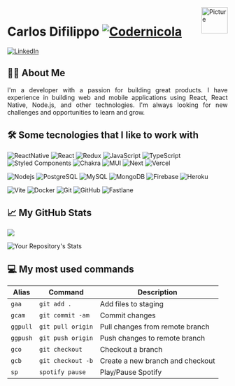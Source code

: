 <a href="https://github.com/cadifilippo">
    <img src="https://contrib.rocks/image?repo=cadifilippo/cadifilippo" alt="Picture" title="Carlos" align="right" height="60" />
</a>

# Carlos Difilippo [![Codernicola](https://img.shields.io/github/followers/cadifilippo?style=social)](https://github.com/cadifilippo)

<a href="https://www.linkedin.com/in/cdifilippo" target="_blank"><img alt="LinkedIn" src="https://img.shields.io/badge/linkedin-%230077B5.svg?&style=for-the-badge&logo=linkedin&logoColor=white" /></a>

## 👨‍💻 About Me

<p style="max-width: 720px; text-align: justify">
I'm a developer with a passion for building great products. I have experience in building web and mobile applications using React, React Native, Node.js, and other technologies. I'm always looking for new challenges and opportunities to learn and grow.
</p>

## 🛠 Some tecnologies that I like to work with

![ReactNative](https://img.shields.io/badge/-React%20Native-black?style=flat&logo=react)
![React](https://img.shields.io/badge/-React-black?style=flat&logo=react)
![Redux](https://img.shields.io/badge/-Redux-black?style=flat&logo=redux)
![JavaScript](https://img.shields.io/badge/-JavaScript-black?style=flat&logo=javascript)
![TypeScript](https://img.shields.io/badge/-TypeScript-black?style=flat&logo=typescript)
![Styled Components](https://img.shields.io/badge/-Styled%20Components-black?style=flat&logo=styled-components)
![Chakra](https://img.shields.io/badge/-chakra-black?style=flat&logo=chakraui)
![MUI](https://img.shields.io/badge/-MUI-black?style=flat&logo=mui)
![Next](https://img.shields.io/badge/-next-black?style=flat&logo=next.js)
![Vercel](https://img.shields.io/badge/-Vercel-black?style=flat&logo=vercel)

![Nodejs](https://img.shields.io/badge/-Nodejs-black?style=flat&logo=Node.js)
![PostgreSQL](https://img.shields.io/badge/-PostgreSQL-black?style=flat&logo=postgresql)
![MySQL](https://img.shields.io/badge/-MySQL-black?style=flat&logo=mysql)
![MongoDB](https://img.shields.io/badge/-MongoDB-black?style=flat&logo=mongodb)
![Firebase](https://img.shields.io/badge/-Firebase-black?style=flat&logo=Firebase)
![Heroku](https://img.shields.io/badge/-Heroku-black?style=flat&logo=heroku)

![Vite](https://img.shields.io/badge/-vite-black?style=flat&logo=vite)
![Docker](https://img.shields.io/badge/-Docker-black?style=flat&logo=docker)
![Git](https://img.shields.io/badge/-Git-black?style=flat&logo=git)
![GitHub](https://img.shields.io/badge/-GitHub-black?style=flat&logo=github)
![Fastlane](https://img.shields.io/badge/-Fastlane-black?style=flat&logo=fastlane)

## 📈 My GitHub Stats

<picture>
<source 
  srcset="https://github-readme-stats.vercel.app/api?username=cadifilippo&show_icons=true&theme=dark"
  media="(prefers-color-scheme: dark)"
/>
<source
  srcset="https://github-readme-stats.vercel.app/api?username=cadifilippo&show_icons=true"
  media="(prefers-color-scheme: light), (prefers-color-scheme: no-preference)"
/>
<img src="https://github-readme-stats.vercel.app/api?username=cadifilippo&show_icons=true" />
</picture>

![Your Repository's Stats](https://github-readme-stats.vercel.app/api/top-langs/?username=cadifilippo&theme=blue-green)

## 💻 My most used commands

| Alias    | Command           | Description                      |
| -------- | ----------------- | -------------------------------- |
| `gaa`    | `git add .`       | Add files to staging             |
| `gcam`   | `git commit -am`  | Commit changes                   |
| `ggpull` | `git pull origin` | Pull changes from remote branch  |
| `ggpush` | `git push origin` | Push changes to remote branch    |
| `gco`    | `git checkout`    | Checkout a branch                |
| `gcb`    | `git checkout -b` | Create a new branch and checkout |
| `sp`     | `spotify pause`   | Play/Pause Spotify               |
